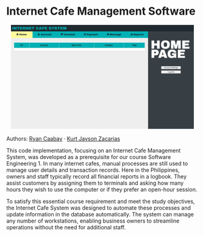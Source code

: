 # Internet Cafe Management Software

<p align="center">
  <img src="static/images/sample.png" width="480">
</p>

Authors: [Ryan Caabay](https://www.linkedin.com/in/ryancaabay/) · [Kurt Jayson Zacarias](https://www.linkedin.com/in/kurt-jayson-zacarias-982150b1/)

This code implementation, focusing on an Internet Cafe Management System, was developed as a prerequisite for our course Software Engineering 1. In many internet cafes, manual processes are still used to manage user details and transaction records. Here in the Philippines, owners and staff typically record all financial reports in a logbook. They assist customers by assigning them to terminals and asking how many hours they wish to use the computer or if they prefer an open-hour session.

To satisfy this essential course requirement and meet the study objectives, the Internet Cafe System was designed to automate these processes and update information in the database automatically. The system can manage any number of workstations, enabling business owners to streamline operations without the need for additional staff.

